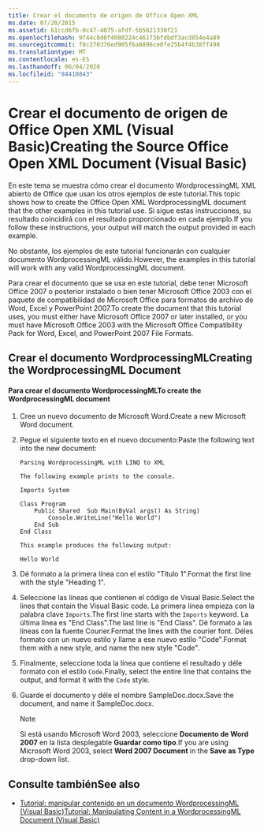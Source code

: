 ```yaml
---
title: Crear el documento de origen de Office Open XML
ms.date: 07/20/2015
ms.assetid: 61ccd6fb-0c47-4075-afdf-5b5021330f21
ms.openlocfilehash: 9f44c8d0f4080224c461736fdbdf3acd854e4a89
ms.sourcegitcommit: f8c270376ed905f6a8896ce0fe25b4f4b38ff498
ms.translationtype: MT
ms.contentlocale: es-ES
ms.lasthandoff: 06/04/2020
ms.locfileid: "84410843"
---
```

# <a name="creating-the-source-office-open-xml-document-visual-basic"></a><span data-ttu-id="db5a8-102">Crear el documento de origen de Office Open XML (Visual Basic)</span><span class="sxs-lookup"><span data-stu-id="db5a8-102">Creating the Source Office Open XML Document (Visual Basic)</span></span>
<span data-ttu-id="db5a8-103">En este tema se muestra cómo crear el documento WordprocessingML XML abierto de Office que usan los otros ejemplos de este tutorial.</span><span class="sxs-lookup"><span data-stu-id="db5a8-103">This topic shows how to create the Office Open XML WordprocessingML document that the other examples in this tutorial use.</span></span> <span data-ttu-id="db5a8-104">Si sigue estas instrucciones, su resultado coincidirá con el resultado proporcionado en cada ejemplo.</span><span class="sxs-lookup"><span data-stu-id="db5a8-104">If you follow these instructions, your output will match the output provided in each example.</span></span>  
  
 <span data-ttu-id="db5a8-105">No obstante, los ejemplos de este tutorial funcionarán con cualquier documento WordprocessingML válido.</span><span class="sxs-lookup"><span data-stu-id="db5a8-105">However, the examples in this tutorial will work with any valid WordprocessingML document.</span></span>  
  
 <span data-ttu-id="db5a8-106">Para crear el documento que se usa en este tutorial, debe tener Microsoft Office 2007 o posterior instalado o bien tener Microsoft Office 2003 con el paquete de compatibilidad de Microsoft Office para formatos de archivo de Word, Excel y PowerPoint 2007.</span><span class="sxs-lookup"><span data-stu-id="db5a8-106">To create the document that this tutorial uses, you must either have Microsoft Office 2007 or later installed, or you must have Microsoft Office 2003 with the Microsoft Office Compatibility Pack for Word, Excel, and PowerPoint 2007 File Formats.</span></span>  
  
## <a name="creating-the-wordprocessingml-document"></a><span data-ttu-id="db5a8-107">Crear el documento WordprocessingML</span><span class="sxs-lookup"><span data-stu-id="db5a8-107">Creating the WordprocessingML Document</span></span>  
  
#### <a name="to-create-the-wordprocessingml-document"></a><span data-ttu-id="db5a8-108">Para crear el documento WordprocessingML</span><span class="sxs-lookup"><span data-stu-id="db5a8-108">To create the WordprocessingML document</span></span>  
  
1. <span data-ttu-id="db5a8-109">Cree un nuevo documento de Microsoft Word.</span><span class="sxs-lookup"><span data-stu-id="db5a8-109">Create a new Microsoft Word document.</span></span>  
  
2. <span data-ttu-id="db5a8-110">Pegue el siguiente texto en el nuevo documento:</span><span class="sxs-lookup"><span data-stu-id="db5a8-110">Paste the following text into the new document:</span></span>  
  
    ```text  
    Parsing WordprocessingML with LINQ to XML  
  
    The following example prints to the console.  
  
    Imports System  
  
    Class Program  
        Public Shared  Sub Main(ByVal args() As String)  
            Console.WriteLine("Hello World")  
        End Sub  
    End Class  
  
    This example produces the following output:  
  
    Hello World  
    ```  
  
3. <span data-ttu-id="db5a8-111">Dé formato a la primera línea con el estilo "Título 1".</span><span class="sxs-lookup"><span data-stu-id="db5a8-111">Format the first line with the style "Heading 1".</span></span>  
  
4. <span data-ttu-id="db5a8-112">Seleccione las líneas que contienen el código de Visual Basic.</span><span class="sxs-lookup"><span data-stu-id="db5a8-112">Select the lines that contain the Visual Basic code.</span></span> <span data-ttu-id="db5a8-113">La primera línea empieza con la palabra clave `Imports`.</span><span class="sxs-lookup"><span data-stu-id="db5a8-113">The first line starts with the `Imports` keyword.</span></span> <span data-ttu-id="db5a8-114">La última línea es "End Class".</span><span class="sxs-lookup"><span data-stu-id="db5a8-114">The last line is "End Class".</span></span> <span data-ttu-id="db5a8-115">Dé formato a las líneas con la fuente Courier.</span><span class="sxs-lookup"><span data-stu-id="db5a8-115">Format the lines with the courier font.</span></span> <span data-ttu-id="db5a8-116">Déles formato con un nuevo estilo y llame a ese nuevo estilo "Code".</span><span class="sxs-lookup"><span data-stu-id="db5a8-116">Format them with a new style, and name the new style "Code".</span></span>  
  
5. <span data-ttu-id="db5a8-117">Finalmente, seleccione toda la línea que contiene el resultado y déle formato con el estilo `Code`.</span><span class="sxs-lookup"><span data-stu-id="db5a8-117">Finally, select the entire line that contains the output, and format it with the `Code` style.</span></span>  
  
6. <span data-ttu-id="db5a8-118">Guarde el documento y déle el nombre SampleDoc.docx.</span><span class="sxs-lookup"><span data-stu-id="db5a8-118">Save the document, and name it SampleDoc.docx.</span></span>  
  
    > [!NOTE]
    > <span data-ttu-id="db5a8-119">Si está usando Microsoft Word 2003, seleccione **Documento de Word 2007** en la lista desplegable **Guardar como tipo**.</span><span class="sxs-lookup"><span data-stu-id="db5a8-119">If you are using Microsoft Word 2003, select **Word 2007 Document** in the **Save as Type** drop-down list.</span></span>  
  
## <a name="see-also"></a><span data-ttu-id="db5a8-120">Consulte también</span><span class="sxs-lookup"><span data-stu-id="db5a8-120">See also</span></span>

- [<span data-ttu-id="db5a8-121">Tutorial: manipular contenido en un documento WordprocessingML (Visual Basic)</span><span class="sxs-lookup"><span data-stu-id="db5a8-121">Tutorial: Manipulating Content in a WordprocessingML Document (Visual Basic)</span></span>](tutorial-manipulating-content-in-a-wordprocessingml-document.md)
